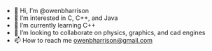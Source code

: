 - 👋 Hi, I’m @owenbharrison
- 👀 I’m interested in C, C++, and Java
- 🌱 I’m currently learning C++
- 💞️ I’m looking to collaborate on physics, graphics, and cad engines
- 📫 How to reach me owenbharrison@gmail.com

<!---
owenbharrison/owenbharrison is a ✨ special ✨ repository because its `README.md` (this file) appears on your GitHub profile.
You can click the Preview link to take a look at your changes.
--->
